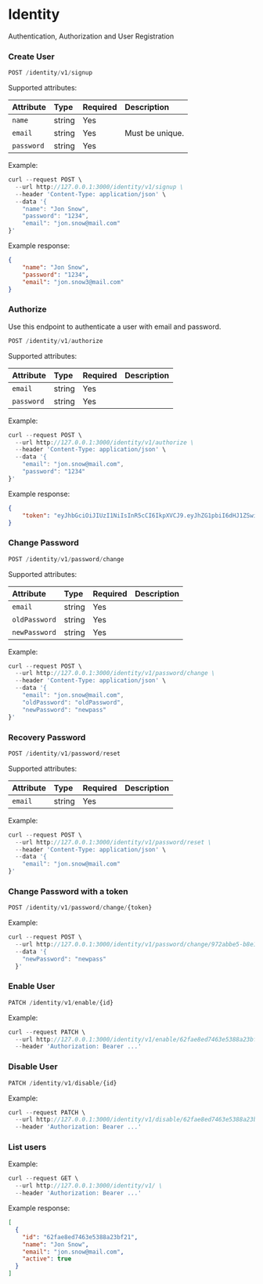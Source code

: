 # Identity

Authentication, Authorization and User Registration

### Create User

```js
POST /identity/v1/signup
```

Supported attributes:

| Attribute                | Type     | Required  | Description     |
|:-------------------------|:---------|:----------|:----------------|
| `name`                   | string   | Yes       |                 |
| `email`                  | string   | Yes       | Must be unique. |
| `password`               | string   | Yes       |                 |

Example:

```js
curl --request POST \
  --url http://127.0.0.1:3000/identity/v1/signup \
  --header 'Content-Type: application/json' \
  --data '{
	"name": "Jon Snow",
	"password": "1234",
	"email": "jon.snow@mail.com"
}'
```

Example response:
```json
{
	"name": "Jon Snow",
	"password": "1234",
	"email": "jon.snow3@mail.com"
}
```

### Authorize

Use this endpoint to authenticate a user with email and password.

```js
POST /identity/v1/authorize
```

Supported attributes:

| Attribute                | Type     | Required  | Description     |
|:-------------------------|:---------|:----------|:----------------|
| `email`                  | string   | Yes       |                 |
| `password`               | string   | Yes       |                 |

Example:

```js
curl --request POST \
  --url http://127.0.0.1:3000/identity/v1/authorize \
  --header 'Content-Type: application/json' \
  --data '{
	"email": "jon.snow@mail.com",
	"password": "1234"
}'
```

Example response:
```json
{
	"token": "eyJhbGciOiJIUzI1NiIsInR5cCI6IkpXVCJ9.eyJhZG1pbiI6dHJ1ZSwiZXhwIjoxNjYxOTA4MTQ0LCJuYW1lIjoiSm9uIFNub3cifQ.T0p2bUJaz840-A7yygRH8tjlvb9r7jmbWRVgASQwBWw"
}
```

### Change Password

```js
POST /identity/v1/password/change
```

Supported attributes:

| Attribute                | Type     | Required  | Description           |
|:-------------------------|:---------|:----------|:----------------------|
| `email`                  | string   | Yes       |                       |
| `oldPassword`            | string   | Yes       |                       |
| `newPassword`            | string   | Yes       |                       |

Example:

```js
curl --request POST \
  --url http://127.0.0.1:3000/identity/v1/password/change \
  --header 'Content-Type: application/json' \
  --data '{
	"email": "jon.snow@mail.com",
	"oldPassword": "oldPassword",
	"newPassword": "newpass"
}'
```


### Recovery Password

```js
POST /identity/v1/password/reset
```

Supported attributes:

| Attribute                | Type     | Required  | Description  |
|:-------------------------|:---------|:----------|:-------------|
| `email`                  | string   | Yes       |              |

Example:

```js
curl --request POST \
  --url http://127.0.0.1:3000/identity/v1/password/reset \
  --header 'Content-Type: application/json' \
  --data '{
	"email": "jon.snow@mail.com"
}'
```

### Change Password with a token
```js
POST /identity/v1/password/change/{token}
```

Example:

```js
curl --request POST \
  --url http://127.0.0.1:3000/identity/v1/password/change/972abbe5-b8e1-4679-add5-4d8217fdc054 \
  --data '{
	"newPassword": "newpass"
  }'
```

### Enable User

```js
PATCH /identity/v1/enable/{id}
```

Example:

```js
curl --request PATCH \
  --url http://127.0.0.1:3000/identity/v1/enable/62fae8ed7463e5388a23bf21 \
  --header 'Authorization: Bearer ...'
```


### Disable User

```js
PATCH /identity/v1/disable/{id}
```

Example:

```js
curl --request PATCH \
  --url http://127.0.0.1:3000/identity/v1/disable/62fae8ed7463e5388a23bf21 \
  --header 'Authorization: Bearer ...'
```

### List users

Example:

```js
curl --request GET \
  --url http://127.0.0.1:3000/identity/v1/ \
  --header 'Authorization: Bearer ...'
```

Example response:

```json
[
  {
    "id": "62fae8ed7463e5388a23bf21",
    "name": "Jon Snow",
    "email": "jon.snow@mail.com",
    "active": true
  }
]
```